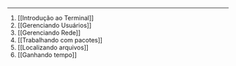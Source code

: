 
---

1. [[Introdução ao Terminal]]
2. [[Gerenciando Usuários]]
3. [[Gerenciando Rede]]
4. [[Trabalhando com pacotes]]
5. [[Localizando arquivos]]
6. [[Ganhando tempo]]
